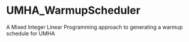 # UMHA_WarmupScheduler
A Mixed Integer Linear Programming approach to generating a warmup schedule for UMHA
